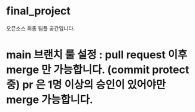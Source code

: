 # final_project
오픈소스 최종 팀플 공간입니다.

# main 브랜치 룰 설정 : pull request 이후 merge 만 가능합니다. (commit protect 중) pr 은 1명 이상의 승인이 있어야만 merge 가능합니다. 
